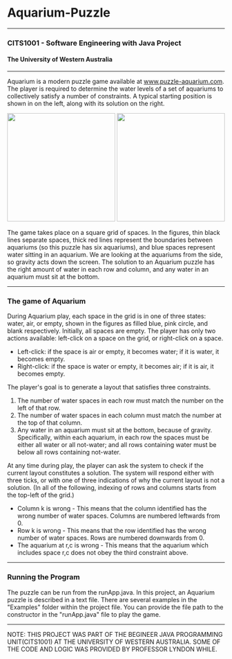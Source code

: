 # Aquarium-Puzzle
---

### CITS1001 - Software Engineering with Java Project
#### The University of Western Australia

---
Aquarium is a modern puzzle game available at www.puzzle-aquarium.com. The player is required to determine the water levels of a set of aquariums to collectively satisfy a number of constraints. A typical starting position is shown in on the left, along with its solution on the right.

<img src="https://user-images.githubusercontent.com/61343458/124686898-7d4e1880-df06-11eb-859d-d076be5072b3.png" width="250" height="250">   <img src="https://user-images.githubusercontent.com/61343458/124686864-6c050c00-df06-11eb-8962-ba1fcd4e77de.png" width="250" height="250">

The game takes place on a square grid of spaces. In the figures, thin black lines separate spaces, thick red lines represent the boundaries between aquariums (so this puzzle has six aquariums), and blue spaces represent water sitting in an aquarium. We are looking at the aquariums from the side, so gravity acts down the screen. The solution to an Aquarium puzzle has the right amount of water in each row and column, and any water in an aquarium must sit at the bottom.

---
### The game of Aquarium
During Aquarium play, each space in the grid is in one of three states: water, air, or empty, shown in the figures as filled blue, pink circle, and blank respectively. Initially, all spaces are empty. The player has only two actions available: left-click on a space on the grid, or right-click on a space.
  - Left-click: if the space is air or empty, it becomes water; if it is water, it becomes empty.
  - Right-click: if the space is water or empty, it becomes air; if it is air, it becomes empty.

The player's goal is to generate a layout that satisfies three constraints.
  1. The number of water spaces in each row must match the number on the left of that row.
  2. The number of water spaces in each column must match the number at the top of that column.
  3. Any water in an aquarium must sit at the bottom, because of gravity. Specifically, within each aquarium, in each row the spaces must be either all water or all not-water; and all rows containing water must be below all rows containing not-water.

At any time during play, the player can ask the system to check if the current layout constitutes a solution. The system will respond either with three ticks, or with one of three indications of why the current layout is not a solution. (In all of the following, indexing of rows and columns starts from the top-left of the grid.)
  - Column k is wrong - This means that the column identified has the wrong number of water spaces. Columns are numbered leftwards from 0.
  - Row k is wrong - This means that the row identified has the wrong number of water spaces. Rows are numbered downwards from 0.
  - The aquarium at r,c is wrong - This means that the aquarium which includes space r,c does not obey the third constraint above.

---
### Running the Program
The puzzle can be run from the runApp.java. In this project, an Aquarium puzzle is described in a text file. There are several examples in the "Examples" folder within the project file. You can provide the file path to the constructor in the "runApp.java" file to play the game.

---
NOTE: THIS PROJECT WAS PART OF THE BEGINEER JAVA PROGRAMMING UNIT(CITS1001) AT THE UNIVERSITY OF WESTERN AUSTRALIA. SOME OF THE CODE AND LOGIC WAS PROVIDED BY PROFESSOR LYNDON WHILE. 
